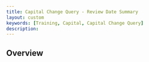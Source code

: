 ```yaml
---
title: Capital Change Query - Review Date Summary
layout: custom
keywords: [Training, Capital, Capital Change Query]
description: 
---
```


## Overview
